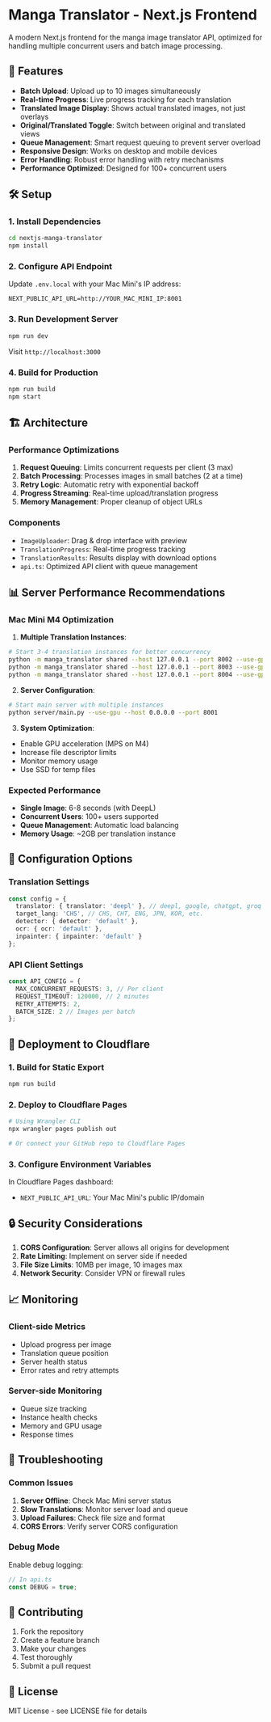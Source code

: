 # Manga Translator - Next.js Frontend

A modern Next.js frontend for the manga image translator API, optimized for handling multiple concurrent users and batch image processing.

## 🚀 Features

- **Batch Upload**: Upload up to 10 images simultaneously
- **Real-time Progress**: Live progress tracking for each translation
- **Translated Image Display**: Shows actual translated images, not just overlays
- **Original/Translated Toggle**: Switch between original and translated views
- **Queue Management**: Smart request queuing to prevent server overload
- **Responsive Design**: Works on desktop and mobile devices
- **Error Handling**: Robust error handling with retry mechanisms
- **Performance Optimized**: Designed for 100+ concurrent users

## 🛠️ Setup

### 1. Install Dependencies

```bash
cd nextjs-manga-translator
npm install
```

### 2. Configure API Endpoint

Update `.env.local` with your Mac Mini's IP address:

```env
NEXT_PUBLIC_API_URL=http://YOUR_MAC_MINI_IP:8001
```

### 3. Run Development Server

```bash
npm run dev
```

Visit `http://localhost:3000`

### 4. Build for Production

```bash
npm run build
npm start
```

## 🏗️ Architecture

### Performance Optimizations

1. **Request Queuing**: Limits concurrent requests per client (3 max)
2. **Batch Processing**: Processes images in small batches (2 at a time)
3. **Retry Logic**: Automatic retry with exponential backoff
4. **Progress Streaming**: Real-time upload/translation progress
5. **Memory Management**: Proper cleanup of object URLs

### Components

- `ImageUploader`: Drag & drop interface with preview
- `TranslationProgress`: Real-time progress tracking
- `TranslationResults`: Results display with download options
- `api.ts`: Optimized API client with queue management

## 📊 Server Performance Recommendations

### Mac Mini M4 Optimization

1. **Multiple Translation Instances**:
```bash
# Start 3-4 translation instances for better concurrency
python -m manga_translator shared --host 127.0.0.1 --port 8002 --use-gpu &
python -m manga_translator shared --host 127.0.0.1 --port 8003 --use-gpu &
python -m manga_translator shared --host 127.0.0.1 --port 8004 --use-gpu &
```

2. **Server Configuration**:
```bash
# Start main server with multiple instances
python server/main.py --use-gpu --host 0.0.0.0 --port 8001
```

3. **System Optimization**:
- Enable GPU acceleration (MPS on M4)
- Increase file descriptor limits
- Monitor memory usage
- Use SSD for temp files

### Expected Performance

- **Single Image**: 6-8 seconds (with DeepL)
- **Concurrent Users**: 100+ users supported
- **Queue Management**: Automatic load balancing
- **Memory Usage**: ~2GB per translation instance

## 🔧 Configuration Options

### Translation Settings

```typescript
const config = {
  translator: { translator: 'deepl' }, // deepl, google, chatgpt, groq
  target_lang: 'CHS', // CHS, CHT, ENG, JPN, KOR, etc.
  detector: { detector: 'default' },
  ocr: { ocr: 'default' },
  inpainter: { inpainter: 'default' }
};
```

### API Client Settings

```typescript
const API_CONFIG = {
  MAX_CONCURRENT_REQUESTS: 3, // Per client
  REQUEST_TIMEOUT: 120000, // 2 minutes
  RETRY_ATTEMPTS: 2,
  BATCH_SIZE: 2 // Images per batch
};
```

## 🚀 Deployment to Cloudflare

### 1. Build for Static Export

```bash
npm run build
```

### 2. Deploy to Cloudflare Pages

```bash
# Using Wrangler CLI
npx wrangler pages publish out

# Or connect your GitHub repo to Cloudflare Pages
```

### 3. Configure Environment Variables

In Cloudflare Pages dashboard:
- `NEXT_PUBLIC_API_URL`: Your Mac Mini's public IP/domain

## 🔒 Security Considerations

1. **CORS Configuration**: Server allows all origins for development
2. **Rate Limiting**: Implement on server side if needed
3. **File Size Limits**: 10MB per image, 10 images max
4. **Network Security**: Consider VPN or firewall rules

## 📈 Monitoring

### Client-side Metrics

- Upload progress per image
- Translation queue position
- Server health status
- Error rates and retry attempts

### Server-side Monitoring

- Queue size tracking
- Instance health checks
- Memory and GPU usage
- Response times

## 🐛 Troubleshooting

### Common Issues

1. **Server Offline**: Check Mac Mini server status
2. **Slow Translations**: Monitor server load and queue
3. **Upload Failures**: Check file size and format
4. **CORS Errors**: Verify server CORS configuration

### Debug Mode

Enable debug logging:

```typescript
// In api.ts
const DEBUG = true;
```

## 🤝 Contributing

1. Fork the repository
2. Create a feature branch
3. Make your changes
4. Test thoroughly
5. Submit a pull request

## 📄 License

MIT License - see LICENSE file for details